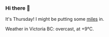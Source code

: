 ### Hi there :wave:

It's Thursday! I might be putting some [miles](https://www.strava.com/athletes/889963) in.

Weather in Victoria BC: overcast, at +9°C.
